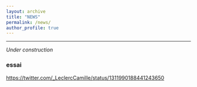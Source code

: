 ```yaml
---
layout: archive
title: "NEWS"
permalink: /news/
author_profile: true
---
```

<style> body {text-align: justify} </style> <!-- Justify text. -->

------

*Under construction*

### essai
https://twitter.com/_LeclercCamille/status/1311990188441243650
